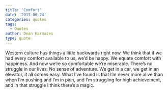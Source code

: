 ```yaml
---
title: 'Comfort'
date: '2013-06-24'
categories: quotes
tags:
  - Quotes
author: Dean Karnazes
type: quote
---
```


Western culture has things a little backwards right now. We think that if we had every comfort available to us, we’d be happy. We equate comfort with happiness. And now we’re so comfortable we’re miserable. There’s no struggle in our lives. No sense of adventure. We get in a car, we get in an elevator, it all comes easy. What I’ve found is that I’m never more alive than when I’m pushing and I’m in pain, and I’m struggling for high achievement, and in that struggle I think there’s a magic.
